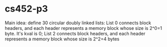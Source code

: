 # cs452-p3

Main idea: define 30 circular doubly linked lists:
List 0 connects block headers, and each header
represents a memory block whose size is 2^0=1 byte.
It's kval is 0;
List 2 connects block headers, and each header represents a memory block whose size is 2^2=4 bytes